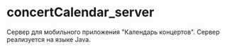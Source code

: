 # concertCalendar_server
Сервер для мобильного приложения "Календарь концертов". Сервер реализуется на языке Java.
